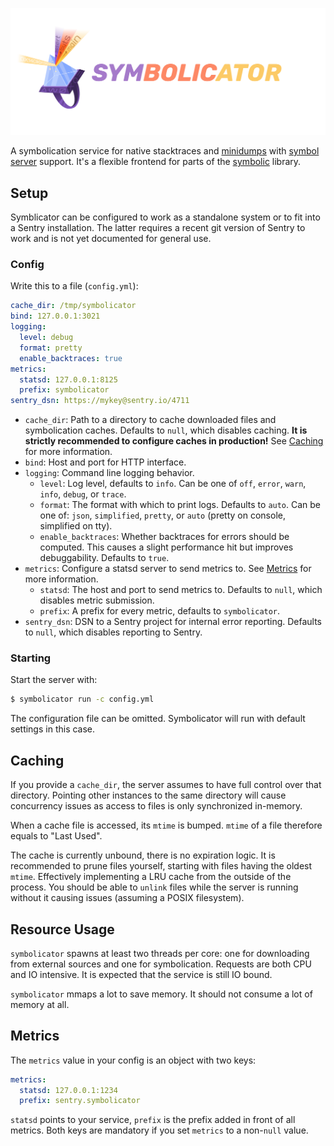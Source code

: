 <p align="center">
    <img src="artwork/logo.png" width="550">
    <br />
</p>

A symbolication service for native stacktraces and
[minidumps](https://docs.sentry.io/platforms/minidump/) with [symbol
server](https://en.wikipedia.org/wiki/Microsoft_Symbol_Server)
support.  It's a flexible frontend for parts of the
[symbolic](https://github.com/getsentry/symbolic) library.

## Setup

Symblicator can be configured to work as a standalone system or to fit into
a Sentry installation.  The latter requires a recent git version of Sentry
to work and is not yet documented for general use.

### Config

Write this to a file (`config.yml`):

```yaml
cache_dir: /tmp/symbolicator
bind: 127.0.0.1:3021
logging:
  level: debug
  format: pretty
  enable_backtraces: true
metrics:
  statsd: 127.0.0.1:8125
  prefix: symbolicator
sentry_dsn: https://mykey@sentry.io/4711
```

- `cache_dir`: Path to a directory to cache downloaded files and symbolication
  caches. Defaults to `null`, which disables caching. **It is strictly
  recommended to configure caches in production!** See [Caching](#ref-caching)
  for more information.
- `bind`: Host and port for HTTP interface.
- `logging`: Command line logging behavior.
  - `level`: Log level, defaults to `info`. Can be one of `off`, `error`,
    `warn`, `info`, `debug`, or `trace`.
  - `format`: The format with which to print logs. Defaults to `auto`. Can be
    one of: `json`, `simplified`, `pretty`, or `auto` (pretty on console,
    simplified on tty).
  - `enable_backtraces`: Whether backtraces for errors should be computed. This
    causes a slight performance hit but improves debuggability. Defaults to
    `true`.
- `metrics`: Configure a statsd server to send metrics to. See
  [Metrics](#ref-metrics) for more information.
  - `statsd`: The host and port to send metrics to. Defaults to `null`, which
    disables metric submission.
  - `prefix`: A prefix for every metric, defaults to `symbolicator`.
- `sentry_dsn`: DSN to a Sentry project for internal error reporting. Defaults
  to `null`, which disables reporting to Sentry.

### Starting

Start the server with:

```bash
$ symbolicator run -c config.yml
```

The configuration file can be omitted. Symbolicator will run with default
settings in this case.

## Caching

<a name=ref-caching />

If you provide a `cache_dir`, the server assumes to have full control over that
directory. Pointing other instances to the same directory will cause
concurrency issues as access to files is only synchronized in-memory.

When a cache file is accessed, its `mtime` is bumped. `mtime` of a file
therefore equals to "Last Used".

The cache is currently unbound, there is no expiration logic. It is recommended
to prune files yourself, starting with files having the oldest `mtime`.
Effectively implementing a LRU cache from the outside of the process. You
should be able to `unlink` files while the server is running without it causing
issues (assuming a POSIX filesystem).

## Resource Usage

`symbolicator` spawns at least two threads per core: one for downloading from
external sources and one for symbolication. Requests are both CPU and IO
intensive. It is expected that the service is still IO bound.

`symbolicator` mmaps a lot to save memory. It should not consume a lot of
memory at all.

## Metrics

<a name=ref-metrics />

The `metrics` value in your config is an object with two keys:

```yaml
metrics:
  statsd: 127.0.0.1:1234
  prefix: sentry.symbolicator
```

`statsd` points to your service, `prefix` is the prefix added in front of all
metrics. Both keys are mandatory if you set `metrics` to a non-`null` value.

